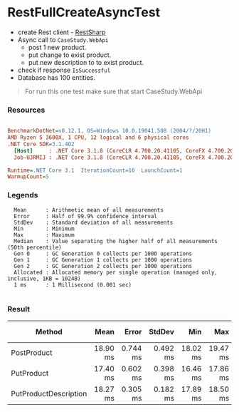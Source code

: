 # RestFullCreateAsyncTest

* create Rest client - [RestSharp](https://restsharp.dev/)
* Async call to `CaseStudy.WebApi` 
  * post 1 new product.
  * put change to exist product.
  * put new description to to exist product.
* check if response `IsSuccessful`
* Database has 100 entities.

> For run this one test make sure that start CaseStudy.WebApi

### Resources



``` ini

BenchmarkDotNet=v0.12.1, OS=Windows 10.0.19041.508 (2004/?/20H1)
AMD Ryzen 5 3600X, 1 CPU, 12 logical and 6 physical cores
.NET Core SDK=3.1.402
  [Host]     : .NET Core 3.1.8 (CoreCLR 4.700.20.41105, CoreFX 4.700.20.41903), X64 RyuJIT  [AttachedDebugger]
  Job-UJRMIJ : .NET Core 3.1.8 (CoreCLR 4.700.20.41105, CoreFX 4.700.20.41903), X64 RyuJIT

Runtime=.NET Core 3.1  IterationCount=10  LaunchCount=1  
WarmupCount=5  

```

### Legends
``` YML
  Mean      : Arithmetic mean of all measurements
  Error     : Half of 99.9% confidence interval
  StdDev    : Standard deviation of all measurements
  Min       : Minimum
  Max       : Maximum
  Median    : Value separating the higher half of all measurements (50th percentile)
  Gen 0     : GC Generation 0 collects per 1000 operations
  Gen 1     : GC Generation 1 collects per 1000 operations
  Gen 2     : GC Generation 2 collects per 1000 operations
  Allocated : Allocated memory per single operation (managed only, inclusive, 1KB = 1024B)
  1 ms      : 1 Millisecond (0.001 sec)


```

### Result

|                Method |     Mean |    Error |   StdDev |      Min |      Max |   Median | Gen 0 | Gen 1 | Gen 2 | Allocated |
|---------------------- |---------:|---------:|---------:|---------:|---------:|---------:|------:|------:|------:|----------:|
|           PostProduct | 18.90 ms | 0.744 ms | 0.492 ms | 18.02 ms | 19.47 ms | 18.96 ms |     - |     - |     - |  65.94 KB |
|            PutProduct | 17.40 ms | 0.602 ms | 0.398 ms | 16.46 ms | 17.86 ms | 17.41 ms |     - |     - |     - |  62.69 KB |
| PutProductDescription | 18.27 ms | 0.305 ms | 0.182 ms | 17.89 ms | 18.50 ms | 18.30 ms |     - |     - |     - |  62.72 KB |
